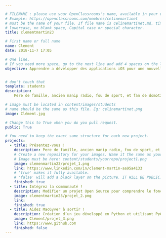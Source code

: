 ```yaml
---

# FILENAME : please use your OpenClassrooms's name, available in your url.
# Example: https://openclassrooms.com/membres/celinemartinet
# must be the name of your file. If file name is celinemartinet.md, title is celinemartinet.
# lowercase, no blank space, Capital case or special character.
title: clementmartin23

# First name or full name
name: Clement
date: 2018-11-7 17:05

# One line.
# If you need more space, go to the next line and add 4 spaces on the left, as in 'description'.
objective: Apprendre a développer des applications iOS pour une nouvelle carriere professionnelle.


# don't touch that
template: students
description:
    Pere de famille, ancien manip radio, fou de sport, et fan de domotique DIY.

# image must be located in content/images/students
# name should be the same as this file. Eg: celinemartinet.png
image: Clément.jpg

# Change this to True when you do you pull request.
public: True

# You need to keep the exact same structure for each new project.
projects:
  - title: Présentez-vous !
    description: Pere de famille, ancien manip radio, fou de sport, et fan de domotique DIY, .
    # Create a new repository for your images. Name it the same as your nickname and profile picture.
    # Image must be here: content/students/yourrepo/project1.png
    image: clemenmartin23/projet_1.png
    link: https://www.linkedin.com/in/clement-martin-aa95a4133
    # 'true' makes it fully available.
    # 'false' will add a black layer on the picture. IT WILL BE PUBLIC!
    finished: true
  - title: Intégrez la communauté !
    description: Modifier un projet Open Source pour comprendre le fonctionnement de Git, de Github et des pull requests. 
    image: clementmartin23/projet_2.png
    link: 
    finished: true
  - title: Aidez MacGyver à sortir !
    description: Création d’un jeu développé en Python et utilisant PyGame.
    image: Clément/projet_3.png
    link: https://www.github.com
    finished: false
---
```

